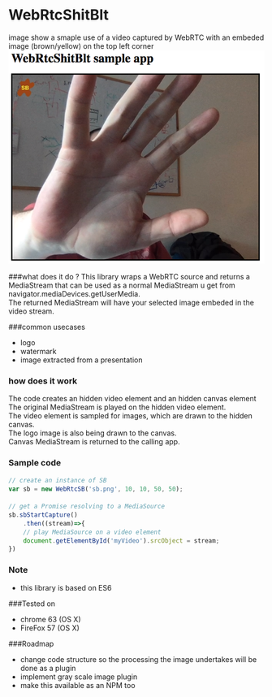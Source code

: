 # WebRtcShitBlt

image show a smaple use of a video captured by WebRTC with an embeded image (brown/yellow) on the top left corner
![alt text](preview.png "sample screen of using the lib with default image")

###what does it do ?
This library wraps a WebRTC source and returns a MediaStream that can be used as a normal MediaStream u get from navigator.mediaDevices.getUserMedia.<br/>
The returned MediaStream will have your selected image embeded in the video stream.

###common usecases
* logo
* watermark
* image extracted from a presentation

### how does it work
The code creates an hidden video element and an hidden canvas element<br/>
The original MediaStream is played on the hidden video element.<br/>
The video element is sampled for images, which are drawn to the hidden canvas.<br/>
The logo image is also being drawn to the canvas.<br/>
Canvas MediaStream is returned to the calling app.

### Sample code
```javascript
// create an instance of SB
var sb = new WebRtcSB('sb.png', 10, 10, 50, 50);

// get a Promise resolving to a MediaSource
sb.sbStartCapture()
    .then((stream)=>{
    // play MediaSource on a video element
    document.getElementById('myVideo').srcObject = stream;
})
```

### Note
* this library is based on ES6

###Tested on
* chrome 63 (OS X)
* FireFox 57 (OS X)

###Roadmap
* change code structure so the processing the image undertakes will be done as a plugin
* implement gray scale image plugin
* make this available as an NPM too